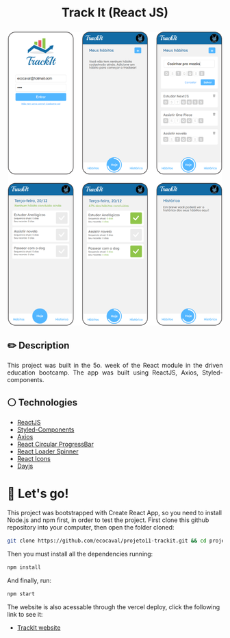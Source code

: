 # <p align = "center">Track It (React JS)</p>

<p align = "center"><img style="width:500px" src="./src/assets/images/readMe.png"/></p>

## ✏️ Description
<p align="justify" >This project was built in the 5o. week of the React module in the driven education bootcamp. The app was built using ReactJS, Axios, Styled-components.</p>

## :white_circle: Technologies

- [ReactJS](https://reactjs.org/)
- [Styled-Components](https://styled-components.com/)
- [Axios](https://axios-http.com/docs/intro)
- [React Circular ProgressBar](https://www.npmjs.com/package/react-circular-progressbar)
- [React Loader Spinner](https://mhnpd.github.io/react-loader-spinner/)
- [React Icons](https://mhnpd.github.io/react-loader-spinner/)
- [Dayjs](https://day.js.org/)

# 🏁 Let's go!

This project was bootstrapped with Create React App, so you need to install Node.js and npm first, in order to test the project. First clone this github repository into your computer, then open the folder cloned:

```bash
git clone https://github.com/ecocaval/projeto11-trackit.git && cd projeto11-trackit
```

Then you must install all the dependencies running:

```bash
npm install
```

And finally, run:

```bash
npm start
```

The website is also acessable through the vercel deploy, click the following link to see it: 

- [TrackIt website](https://projeto11-trackit-dun.vercel.app/)
